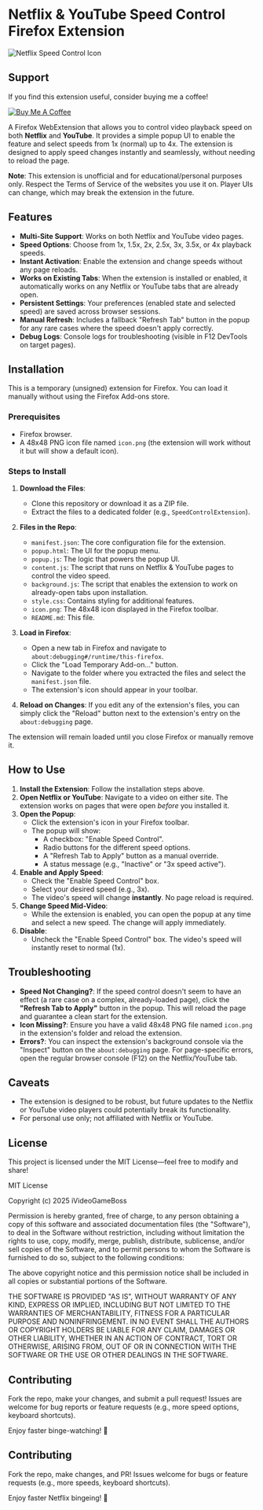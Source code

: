 # Netflix & YouTube Speed Control Firefox Extension

![Netflix Speed Control Icon](NetflixSpeedContol.png)

## Support
If you find this extension useful, consider buying me a coffee!

[![Buy Me A Coffee](https://img.buymeacoffee.com/button-api/?text=Buy%20me%20a%20coffee&button_colour=BD5FFF&font_colour=ffffff&font_family=Cookie&outline_colour=000000&coffee_colour=FFDD00)](https://buymeacoffee.com/ivideogameboss)

A Firefox WebExtension that allows you to control video playback speed on both **Netflix** and **YouTube**. It provides a simple popup UI to enable the feature and select speeds from 1x (normal) up to 4x. The extension is designed to apply speed changes instantly and seamlessly, without needing to reload the page.

**Note**: This extension is unofficial and for educational/personal purposes only. Respect the Terms of Service of the websites you use it on. Player UIs can change, which may break the extension in the future.

## Features
- **Multi-Site Support**: Works on both Netflix and YouTube video pages.
- **Speed Options**: Choose from 1x, 1.5x, 2x, 2.5x, 3x, 3.5x, or 4x playback speeds.
- **Instant Activation**: Enable the extension and change speeds without any page reloads.
- **Works on Existing Tabs**: When the extension is installed or enabled, it automatically works on any Netflix or YouTube tabs that are already open.
- **Persistent Settings**: Your preferences (enabled state and selected speed) are saved across browser sessions.
- **Manual Refresh**: Includes a fallback "Refresh Tab" button in the popup for any rare cases where the speed doesn't apply correctly.
- **Debug Logs**: Console logs for troubleshooting (visible in F12 DevTools on target pages).

## Installation
This is a temporary (unsigned) extension for Firefox. You can load it manually without using the Firefox Add-ons store.

### Prerequisites
- Firefox browser.
- A 48x48 PNG icon file named `icon.png` (the extension will work without it but will show a default icon).

### Steps to Install
1. **Download the Files**:
   - Clone this repository or download it as a ZIP file.
   - Extract the files to a dedicated folder (e.g., `SpeedControlExtension`).

2. **Files in the Repo**:
   - `manifest.json`: The core configuration file for the extension.
   - `popup.html`: The UI for the popup menu.
   - `popup.js`: The logic that powers the popup UI.
   - `content.js`: The script that runs on Netflix & YouTube pages to control the video speed.
   - `background.js`: The script that enables the extension to work on already-open tabs upon installation.
   - `style.css`: Contains styling for additional features.
   - `icon.png`: The 48x48 icon displayed in the Firefox toolbar.
   - `README.md`: This file.

3. **Load in Firefox**:
   - Open a new tab in Firefox and navigate to `about:debugging#/runtime/this-firefox`.
   - Click the "Load Temporary Add-on..." button.
   - Navigate to the folder where you extracted the files and select the `manifest.json` file.
   - The extension's icon should appear in your toolbar.

4. **Reload on Changes**: If you edit any of the extension's files, you can simply click the "Reload" button next to the extension's entry on the `about:debugging` page.

The extension will remain loaded until you close Firefox or manually remove it.

## How to Use
1. **Install the Extension**: Follow the installation steps above.
2. **Open Netflix or YouTube**: Navigate to a video on either site. The extension works on pages that were open *before* you installed it.
3. **Open the Popup**:
   - Click the extension's icon in your Firefox toolbar.
   - The popup will show:
     - A checkbox: "Enable Speed Control".
     - Radio buttons for the different speed options.
     - A "Refresh Tab to Apply" button as a manual override.
     - A status message (e.g., "Inactive" or "3x speed active").
4. **Enable and Apply Speed**:
   - Check the "Enable Speed Control" box.
   - Select your desired speed (e.g., 3x).
   - The video's speed will change **instantly**. No page reload is required.
5. **Change Speed Mid-Video**:
   - While the extension is enabled, you can open the popup at any time and select a new speed. The change will apply immediately.
6. **Disable**:
   - Uncheck the "Enable Speed Control" box. The video's speed will instantly reset to normal (1x).

## Troubleshooting
- **Speed Not Changing?**: If the speed control doesn't seem to have an effect (a rare case on a complex, already-loaded page), click the **"Refresh Tab to Apply"** button in the popup. This will reload the page and guarantee a clean start for the extension.
- **Icon Missing?**: Ensure you have a valid 48x48 PNG file named `icon.png` in the extension's folder and reload the extension.
- **Errors?**: You can inspect the extension's background console via the "Inspect" button on the `about:debugging` page. For page-specific errors, open the regular browser console (F12) on the Netflix/YouTube tab.

## Caveats
- The extension is designed to be robust, but future updates to the Netflix or YouTube video players could potentially break its functionality.
- For personal use only; not affiliated with Netflix or YouTube.

## License
This project is licensed under the MIT License—feel free to modify and share!

MIT License

Copyright (c) 2025 iVideoGameBoss

Permission is hereby granted, free of charge, to any person obtaining a copy of this software and associated documentation files (the "Software"), to deal in the Software without restriction, including without limitation the rights to use, copy, modify, merge, publish, distribute, sublicense, and/or sell copies of the Software, and to permit persons to whom the Software is furnished to do so, subject to the following conditions:

The above copyright notice and this permission notice shall be included in all copies or substantial portions of the Software.

THE SOFTWARE IS PROVIDED "AS IS", WITHOUT WARRANTY OF ANY KIND, EXPRESS OR IMPLIED, INCLUDING BUT NOT LIMITED TO THE WARRANTIES OF MERCHANTABILITY, FITNESS FOR A PARTICULAR PURPOSE AND NONINFRINGEMENT. IN NO EVENT SHALL THE AUTHORS OR COPYRIGHT HOLDERS BE LIABLE FOR ANY CLAIM, DAMAGES OR OTHER LIABILITY, WHETHER IN AN ACTION OF CONTRACT, TORT OR OTHERWISE, ARISING FROM, OUT OF OR IN CONNECTION WITH THE SOFTWARE OR THE USE OR OTHER DEALINGS IN THE SOFTWARE.

## Contributing
Fork the repo, make your changes, and submit a pull request! Issues are welcome for bug reports or feature requests (e.g., more speed options, keyboard shortcuts).

Enjoy faster binge-watching! 🚀
## Contributing
Fork the repo, make changes, and PR! Issues welcome for bugs or feature requests (e.g., more speeds, keyboard shortcuts).

Enjoy faster Netflix bingeing! 🚀
